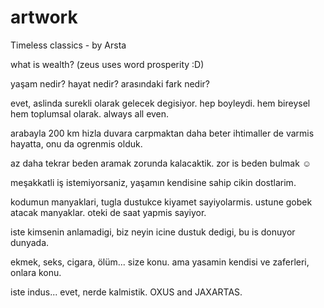 # artwork
Timeless classics - by Arsta

what is wealth? (zeus uses word prosperity :D)


yaşam nedir? hayat nedir? arasındaki fark nedir?

evet, aslinda surekli olarak gelecek degisiyor. hep boyleydi. hem bireysel hem toplumsal olarak. always all even.


arabayla 200 km hizla duvara carpmaktan daha beter ihtimaller de varmis hayatta, onu da ogrenmis olduk. 

az daha tekrar beden aramak zorunda kalacaktik. zor is beden bulmak ☺

meşakkatli iş istemiyorsaniz, yaşamın kendisine sahip cikin dostlarim.

kodumun manyaklari, tugla dustukce kiyamet sayiyolarmis. ustune gobek atacak manyaklar. oteki de saat yapmis sayiyor.

iste kimsenin anlamadigi, biz neyin icine dustuk dedigi, bu is donuyor dunyada.

ekmek, seks, cigara, ölüm... size konu. ama yasamin kendisi ve zaferleri, onlara konu.

iste indus... evet, nerde kalmistik. OXUS and JAXARTAS.
